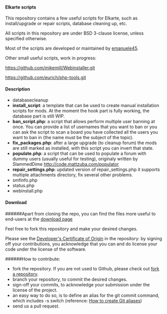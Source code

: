 #### Elkarte scripts

This repository contains a few useful scripts for Elkarte, such as install/upgrade or repair scripts, database cleaning up, etc.

All scripts in this repository are under BSD 3-clause license, unless specified otherwise.

Most of the scripts are developed or maintained by [emanuele45](https://github.com/emanuele45).

Other small useful scripts, work in progress:

https://github.com/mikemill/Webinstaller.git

https://github.com/eurich/php-tools.git

#### Description

* databasecleanup
* **install_script**: a template that can be used to create manual installation scripts for mods. At the moment the hook part is fully working, the database part is still WIP.
* **ban_script.php**: a script that allows perform multiple user banning at once. You can provide a list of usernames that you want to ban or you can ask the script to scan a board you have collected all the users you want to ban in (the name must be the subject of the topic).
* **fix_packages.php**: after a large upgrade (to cleanup forum) the mods are still marked as installed, with this script you can invert that state.
* **populate.php**: a script that can be used to populate a forum with dummy users (usually useful for testing), originaly written by SlammedDime http://code.mattzuba.com/populator
* **repair_settings.php**: updated version of repair_settings.php it supports multiple attachments directory, fix several other problems.
* smfinfo.php
* status.php
* webinstall.php

#### Download

######Apart from cloning the repo, you can find the files more useful to end-users at the [download page](https://github.com/emanuele45/tools/downloads)

Feel free to fork this repository and make your desired changes.

Please see the [Developer's Certificate of Origin](https://github.com/elkarte/tools/blob/master/DCO.txt) in the repository:
by signing off your contributions, you acknowledge that you can and do license your code under the license of the software.

######How to contribute:
* fork the repository. If you are not used to Github, please check out [fork a repository](http://help.github.com/fork-a-repo).
* branch your repository, to commit the desired changes.
* sign-off your commits, to acknowledge your submission under the license of the project.
 * an easy way to do so, is to define an alias for the git commit command, which includes -s switch (reference: [How to create Git aliases](http://githacks.com/post/1168909216/how-to-create-git-aliases))
* send us a pull request.

